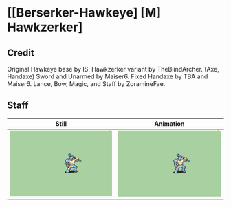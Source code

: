 # [\[Berserker-Hawkeye\] \[M\] Hawkzerker]

## Credit

Original Hawkeye base by IS.
Hawkzerker variant by TheBlindArcher. (Axe, Handaxe)
Sword and Unarmed by Maiser6.
Fixed Handaxe by TBA and Maiser6.
Lance, Bow, Magic, and Staff by ZoramineFae.
	
## Staff

| Still | Animation |
| :---: | :-------: |
| ![Staff still](./Staff_000.png) | ![Staff animation](./Staff.gif) |
